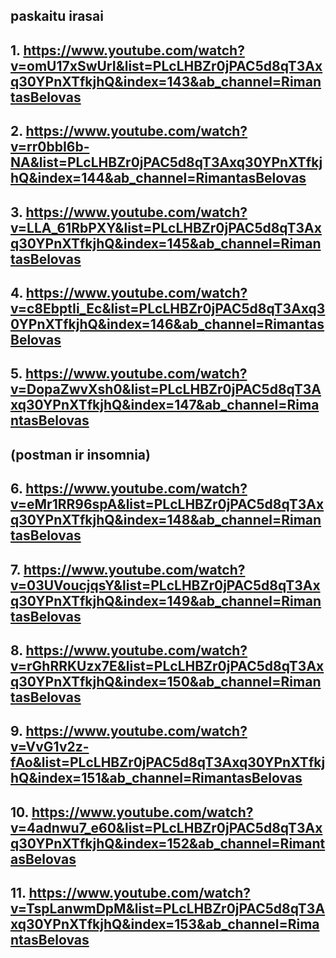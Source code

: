 ## paskaitu irasai

## 1. https://www.youtube.com/watch?v=omU17xSwUrI&list=PLcLHBZr0jPAC5d8qT3Axq30YPnXTfkjhQ&index=143&ab_channel=RimantasBelovas

## 2. https://www.youtube.com/watch?v=rr0bbI6b-NA&list=PLcLHBZr0jPAC5d8qT3Axq30YPnXTfkjhQ&index=144&ab_channel=RimantasBelovas

## 3. https://www.youtube.com/watch?v=LLA_61RbPXY&list=PLcLHBZr0jPAC5d8qT3Axq30YPnXTfkjhQ&index=145&ab_channel=RimantasBelovas

## 4. https://www.youtube.com/watch?v=c8EbptIi_Ec&list=PLcLHBZr0jPAC5d8qT3Axq30YPnXTfkjhQ&index=146&ab_channel=RimantasBelovas

## 5. https://www.youtube.com/watch?v=DopaZwvXsh0&list=PLcLHBZr0jPAC5d8qT3Axq30YPnXTfkjhQ&index=147&ab_channel=RimantasBelovas

## (postman ir insomnia)

## 6. https://www.youtube.com/watch?v=eMr1RR96spA&list=PLcLHBZr0jPAC5d8qT3Axq30YPnXTfkjhQ&index=148&ab_channel=RimantasBelovas

## 7. https://www.youtube.com/watch?v=03UVoucjqsY&list=PLcLHBZr0jPAC5d8qT3Axq30YPnXTfkjhQ&index=149&ab_channel=RimantasBelovas

## 8. https://www.youtube.com/watch?v=rGhRRKUzx7E&list=PLcLHBZr0jPAC5d8qT3Axq30YPnXTfkjhQ&index=150&ab_channel=RimantasBelovas

## 9. https://www.youtube.com/watch?v=VvG1v2z-fAo&list=PLcLHBZr0jPAC5d8qT3Axq30YPnXTfkjhQ&index=151&ab_channel=RimantasBelovas

## 10. https://www.youtube.com/watch?v=4adnwu7_e60&list=PLcLHBZr0jPAC5d8qT3Axq30YPnXTfkjhQ&index=152&ab_channel=RimantasBelovas

## 11. https://www.youtube.com/watch?v=TspLanwmDpM&list=PLcLHBZr0jPAC5d8qT3Axq30YPnXTfkjhQ&index=153&ab_channel=RimantasBelovas
